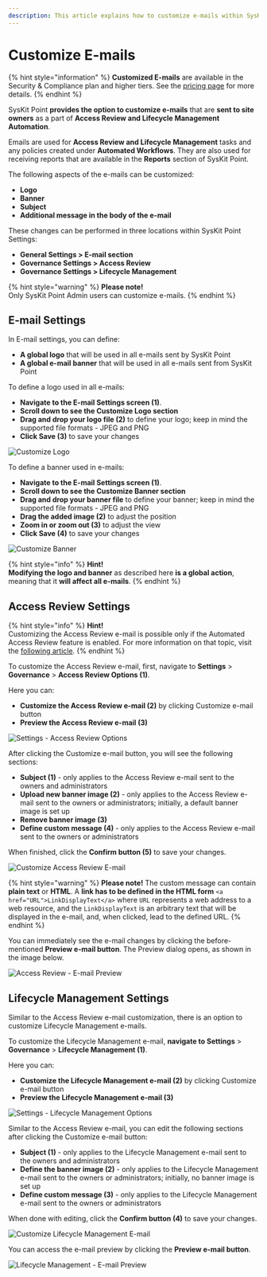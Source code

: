 ```yaml
---
description: This article explains how to customize e-mails within SysKit Point.
---
```


# Customize E-mails

{% hint style="information" %}
**Customized E-mails** are available in the Security & Compliance plan and higher tiers. See the [pricing page](https://www.syskit.com/products/point/pricing/) for more details.
{% endhint %}

SysKit Point **provides the option to customize e-mails** that are **sent to site owners** as a part of **Access Review and Lifecycle Management Automation**.  

Emails are used for **Access Review and Lifecycle Management** tasks and any policies created under **Automated Workflows**. They are also used for receiving reports that are available in the **Reports** section of SysKit Point. 

The following aspects of the e-mails can be customized:

* **Logo**
* **Banner**
* **Subject**
* **Additional message in the body of the e-mail**

These changes can be performed in three locations within SysKit Point Settings:

* **General Settings &gt; E-mail section** 
* **Governance Settings &gt; Access Review** 
* **Governance Settings &gt; Lifecycle Management**

{% hint style="warning" %}
**Please note!**  
Only SysKit Point Admin users can customize e-mails.
{% endhint %}

## E-mail Settings

In E-mail settings, you can define:
 * **A global logo** that will be used in all e-mails sent by SysKit Point
 * **A global e-mail banner** that will be used in all e-mails sent from SysKit Point

To define a logo used in all e-mails:
* **Navigate to the E-mail Settings screen \(1\)**. 
* **Scroll down to see the Customize Logo section**
* **Drag and drop your logo file \(2\)** to define your logo; keep in mind the supported file formats - JPEG and PNG
* **Click Save \(3\)** to save your changes

![Customize Logo](../.gitbook/assets/customize-e-mail_define-logo.png)

To define a banner used in e-mails:
* **Navigate to the E-mail Settings screen \(1\)**. 
* **Scroll down to see the Customize Banner section**
* **Drag and drop your banner file** to define your banner; keep in mind the supported file formats - JPEG and PNG
* **Drag the added image \(2\)** to adjust the position
* **Zoom in or zoom out \(3\)** to adjust the view
* **Click Save \(4\)** to save your changes

![Customize Banner](../.gitbook/assets/customize-e-mail_define-banner.png)

{% hint style="info" %}
**Hint!**  
**Modifying the logo and banner** as described here **is a global action**, meaning that it **will affect all e-mails**.
{% endhint %}

## Access Review Settings

{% hint style="info" %}
**Hint!**  
Customizing the Access Review e-mail is possible only if the Automated Access Review feature is enabled. For more information on that topic, visit the [following article](../governance-and-automation/permissions-review/enable-permissions-review.md).
{% endhint %}

To customize the Access Review e-mail, first, navigate to **Settings** > **Governance** > **Access Review Options \(1\)**. 

Here you can:
* **Customize the Access Review e-mail \(2\)** by clicking Customize e-mail button 
* **Preview the Access Review e-mail \(3\)**

![Settings - Access Review Options](../.gitbook/assets/customize-e-mail_access-review-settings-screen.png)

After clicking the Customize e-mail button, you will see the following sections:

* **Subject \(1\)** -  only applies to the Access Review e-mail sent to the owners and administrators
* **Upload new banner image \(2\)** - only applies to the Access Review e-mail sent to the owners or administrators; initially, a default banner image is set up
* **Remove banner image \(3\)**
* **Define custom message \(4\)** - only applies to the Access Review e-mail sent to the owners or administrators

When finished, click the **Confirm button \(5\)** to save your changes.

![Customize Access Review E-mail](../.gitbook/assets/customize-e-mail_access-review-dialog.png)

{% hint style="warning" %}
**Please note!** 
The custom message can contain **plain text** or **HTML**. A **link has to be defined in the HTML form** `<a href="URL">LinkDisplayText</a>` where `URL` represents a web address to a web resource, and the `LinkDisplayText` is an arbitrary text that will be displayed in the e-mail, and, when clicked, lead to the defined URL.
{% endhint %}


You can immediately see the e-mail changes by clicking the before-mentioned **Preview e-mail button**.
The Preview dialog opens, as shown in the image below.

![Access Review - E-mail Preview](../.gitbook/assets/customize-e-mail_access-review-preview.png)

## Lifecycle Management Settings

Similar to the Access Review e-mail customization, there is an option to customize Lifecycle Management e-mails.

To customize the Lifecycle Management e-mail, **navigate to Settings** > **Governance** > **Lifecycle Management \(1\)**.

Here you can:
* **Customize the Lifecycle Management e-mail \(2\)** by clicking Customize e-mail button 
* **Preview the Lifecycle Management e-mail \(3\)**

![Settings - Lifecycle Management Options](../.gitbook/assets/customize-e-mail_lifecycle-management-settings-screen.png)

Similar to the Access Review e-mail, you can edit the following sections after clicking the Customize e-mail button:

* **Subject \(1\)** -  only applies to the Lifecycle Management e-mail sent to the owners and administrators
* **Define the banner image \(2\)** - only applies to the Lifecycle Management e-mail sent to the owners or administrators; initially, no banner image is set up
* **Define custom message \(3\)** - only applies to the Lifecycle Management e-mail sent to the owners or administrators

When done with editing, click the **Confirm button \(4\)** to save your changes.

![Customize Lifecycle Management E-mail](../.gitbook/assets/customize-e-mail_lifecycle-management-dialog.png)

You can access the e-mail preview by clicking the **Preview e-mail button**.

![Lifecycle Management - E-mail Preview](../.gitbook/assets/customize-e-mail_lifecycle-management-preview.png)